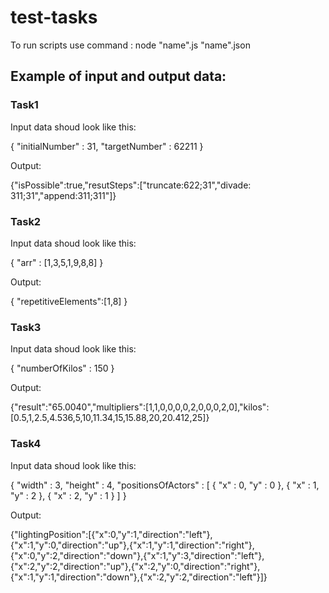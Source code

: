 # test-tasks
To run scripts use command : node "name".js "name".json
## Example of input and output data:

### Task1

Input data shoud look like this:

{
    "initialNumber" : 31,
    "targetNumber" : 62211
}

Output:

{"isPossible":true,"resutSteps":["truncate:622;31","divade: 311;31","append:311;311"]}

### Task2 

Input data shoud look like this:

{ "arr" : [1,3,5,1,9,8,8] }

Output:

{ "repetitiveElements":[1,8] }

### Task3

Input data shoud look like this:

{ "numberOfKilos" : 150 }

Output:

{"result":"65.0040","multipliers":[1,1,0,0,0,0,2,0,0,0,2,0],"kilos":[0.5,1,2.5,4.536,5,10,11.34,15,15.88,20,20.412,25]}

### Task4

Input data shoud look like this:

{
    "width" : 3,
    "height" : 4, 
    "positionsOfActors" : [
        {
            "x" : 0,
            "y" : 0
        },
        {
            "x" : 1,
            "y" : 2
        },
        {
            "x" : 2,
            "y" : 1
        }
    ]
}

Output: 

{"lightingPosition":[{"x":0,"y":1,"direction":"left"},{"x":1,"y":0,"direction":"up"},{"x":1,"y":1,"direction":"right"},{"x":0,"y":2,"direction":"down"},{"x":1,"y":3,"direction":"left"},{"x":2,"y":2,"direction":"up"},{"x":2,"y":0,"direction":"right"},{"x":1,"y":1,"direction":"down"},{"x":2,"y":2,"direction":"left"}]}
